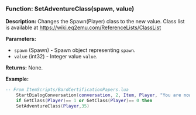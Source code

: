 ### Function: SetAdventureClass(spawn, value)

**Description:**
Changes the Spawn(Player) class to the new value.  Class list is available at https://wiki.eq2emu.com/ReferenceLists/ClassList

**Parameters:**
- `spawn` (Spawn) - Spawn object representing `spawn`.
- `value` (int32) - Integer value `value`.

**Returns:** None.

**Example:**

```lua
-- From ItemScripts/BardCertificationPapers.lua
    StartDialogConversation(conversation, 2, Item, Player, "You are now known as \n\n"..GetName(Player).." the Bard.")
 	if GetClass(Player)== 1 or GetClass(Player)== 0 then
    SetAdventureClass(Player,35)   
```
